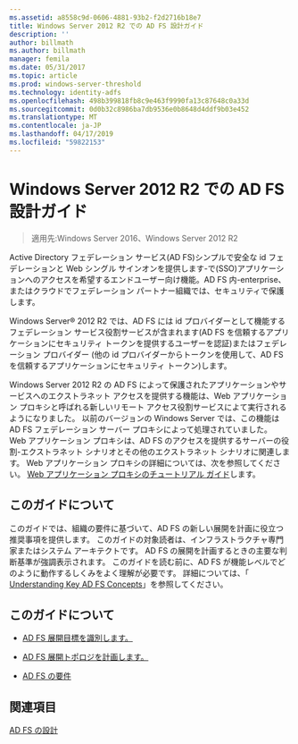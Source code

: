```yaml
---
ms.assetid: a8558c9d-0606-4881-93b2-f2d2716b18e7
title: Windows Server 2012 R2 での AD FS 設計ガイド
description: ''
author: billmath
ms.author: billmath
manager: femila
ms.date: 05/31/2017
ms.topic: article
ms.prod: windows-server-threshold
ms.technology: identity-adfs
ms.openlocfilehash: 498b399818fb8c9e463f9990fa13c87648c0a33d
ms.sourcegitcommit: 0d0b32c8986ba7db9536e0b8648d4ddf9b03e452
ms.translationtype: MT
ms.contentlocale: ja-JP
ms.lasthandoff: 04/17/2019
ms.locfileid: "59822153"
---
```

# <a name="ad-fs-design-guide-in-windows-server-2012-r2"></a>Windows Server 2012 R2 での AD FS 設計ガイド

>適用先:Windows Server 2016、Windows Server 2012 R2

Active Directory フェデレーション サービス\(AD FS\)シンプルで安全な id フェデレーションと Web シングル サインオンを提供します\-で\(SSO\)アプリケーションへのアクセスを希望するエンドユーザー向け機能。AD FS 内\-enterprise、またはクラウドでフェデレーション パートナー組織では、セキュリティで保護します。  
  
Windows Server® 2012 R2 では、AD FS には id プロバイダーとして機能するフェデレーション サービス役割サービスが含まれます\(AD FS を信頼するアプリケーションにセキュリティ トークンを提供するユーザーを認証\)またはフェデレーション プロバイダー \(他の id プロバイダーからトークンを使用して、AD FS を信頼するアプリケーションにセキュリティ トークン\)します。  
  
Windows Server 2012 R2 の AD FS によって保護されたアプリケーションやサービスへのエクストラネット アクセスを提供する機能は、Web アプリケーション プロキシと呼ばれる新しいリモート アクセス役割サービスによて実行されるようになりました。 以前のバージョンの Windows Server では、この機能は AD FS フェデレーション サーバー プロキシによって処理されていました。 Web アプリケーション プロキシは、AD FS のアクセスを提供するサーバーの役割\-エクストラネット シナリオとその他のエクストラネット シナリオに関連します。 Web アプリケーション プロキシの詳細については、次を参照してください。 [Web アプリケーション プロキシのチュートリアル ガイド](https://technet.microsoft.com/library/dn280944.aspx)します。  
  
## <a name="about-this-guide"></a>このガイドについて  
このガイドでは、組織の要件に基づいて、AD FS の新しい展開を計画に役立つ推奨事項を提供します。 このガイドの対象読者は、インフラストラクチャ専門家またはシステム アーキテクトです。 AD FS の展開を計画するときの主要な判断基準が強調表示されます。 このガイドを読む前に、AD FS が機能レベルでどのように動作するしくみをよく理解が必要です。 詳細については、「 [Understanding Key AD FS Concepts](../../ad-fs/technical-reference/Understanding-Key-AD-FS-Concepts.md)」を参照してください。  
  
## <a name="in-this-guide"></a>このガイドについて  
  
-   [AD FS 展開目標を識別します。](Identify-Your-AD-FS-Deployment-Goals.md)  
  
-   [AD FS 展開トポロジを計画します。](Plan-Your-AD-FS-Deployment-Topology.md)  
  
-   [AD FS の要件](AD-FS-Requirements.md)  
  
  
## <a name="see-also"></a>関連項目  
[AD FS の設計](../../ad-fs/AD-FS-Design.md)  
  

